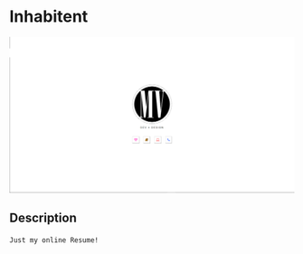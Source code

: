 # Inhabitent

![alt text](./portfolio-screenshot.png "Online Resume")

## Description
```
Just my online Resume!
```